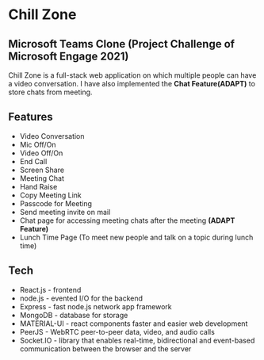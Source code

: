 # Chill Zone
## Microsoft Teams Clone (Project Challenge of Microsoft Engage 2021)

Chill Zone is a full-stack web application on which multiple people can have a video conversation.
I have also implemented the **Chat Feature(ADAPT)** to store chats from meeting.

## Features

- Video Conversation
- Mic Off/On
- Video Off/On
- End Call
- Screen Share
- Meeting Chat
- Hand Raise
- Copy Meeting Link
- Passcode for Meeting
- Send meeting invite on mail
- Chat page for accessing meeting chats after the meeting **(ADAPT Feature)**
- Lunch Time Page (To meet new people and talk on a topic during lunch time)

## Tech

- React.js - frontend
- node.js - evented I/O for the backend
- Express - fast node.js network app framework
- MongoDB - database for storage
- MATERIAL-UI - react components faster and easier web development
- PeerJS - WebRTC peer-to-peer data, video, and audio calls
- Socket.IO - library that enables real-time, bidirectional and event-based communication between the browser and the server
